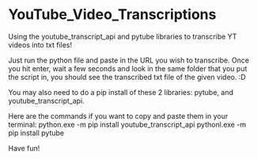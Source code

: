 # YouTube_Video_Transcriptions
 Using the youtube_transcript_api and pytube libraries to transcribe YT videos into txt files!

Just run the python file and paste in the URL you wish to transcribe. Once you hit enter, wait a few seconds and look in the same folder that you put the script in, you should see the transcribed txt file of the given video. :D

You may also need to do a pip install of these 2 libraries: pytube, and youtube_transcript_api.

Here are the commands if you want to copy and paste them in your terminal:
python.exe -m pip install youtube_transcript_api
pythonl.exe -m pip install pytube

Have fun!
